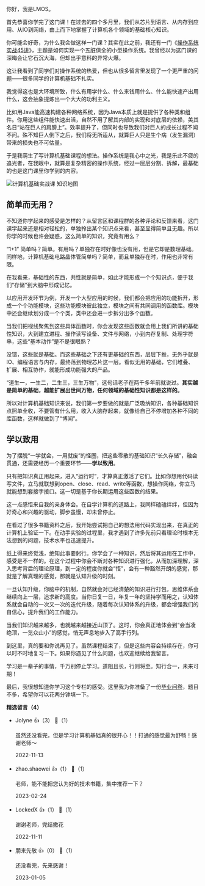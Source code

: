 你好，我是LMOS。

首先恭喜你学完了这门课！在过去的四个多月里，我们从芯片到语言、从内存到应用、从IO到网络，由上而下地掌握了计算机各个领域的基础核心知识。

你可能会好奇，为什么我会做这样一门课？其实在此之前，我还有一门《[操作系统实战45讲](https://time.geekbang.org/column/intro/100078401)》，主题是如何实现一个五脏俱全的小型操作系统。我曾经以为这门课的深晦会让它石沉大海，但却出乎意料的异常火爆。

这让我看到了同学们对操作系统的热爱，但也从很多留言里发现了一个更严重的问题——很多同学的计算机基础不扎实。

我觉得这也是大环境所致，什么有用学什么、什么来钱用什么、什么能快速产出用什么，这会抽象提炼出一个大大的功利主义。

比如用Java能高速构建各种网络系统，因为Java本质上就是提供了各种类和组件。你用这些组件能快速出活，自然不用了解其内部的实现和对底层的依赖，美其名日“站在巨人的肩膀上”。效率提升了，但同时也导致我们对巨人的成长过程不闻不问。殊不知巨人倒下之后，我们将无所适从，就算巨人只是生个病（发生漏洞）带来的损失也不可估量。

于是我萌生了写计算机基础课程的想法。操作系统是我心中之光，我是乐此不疲的追光者，在我眼中，就算是复杂精密的操作系统，经过一层层分割、拆解，最基础的也是这门课里你学到的内容。

![](https://static001.geekbang.org/resource/image/d5/d2/d5e2521fd2a878ab7ab71c83dcbfd5d2.jpg?wh=3900x2814 "计算机基础实战课 知识地图")

## 简单而无用？

不知道你学起来的感受是怎样的？从留言区和课程群的各种评论和反馈来看，这门课学起来还是相对轻松的，单独拎出某个知识点来看，甚至显得简单且无趣。所以你学的时候也许会疑惑，这么简单的知识，究竟有用么？

“1+1” 简单吗？简单。有用吗？单独存在时好像也没有用，但是它却是数理基础。同样地，计算机基础电路晶体管简单吗？简单，而且单独存在时，作用也非常有限。

在我看来，基础性的东西，共性就是简单，如此才能形成一个个知识点，便于我们“存储”到大脑中形成记忆。

以应用开发环节为例，开发一个大型应用的时候，我们都会把应用的功能拆开，形成一个个功能模块，这些功能模块彼此独立，模块之间有共同调用的函数库。模块中还会继续划分成一个个类，类中还会进一步拆分出多个函数。

当我们把视线聚焦到这些具体函数时，你会发现这些函数就会用上我们所讲的基础性知识，大到建立进程、操作读写设备、文件与网络，小到内存复制、处理字符串，这些“基本动作”是不是很眼熟？

没错，这些就是基础。而这些基础之下还有更基础的东西，层层下推，无外乎就是IO、编程语言与内存，最终落到物理芯片这一层。看似无用的基础，它们堆叠、扩展、相互协作，就能形成功能强大的产品。

“道生一，一生二，二生三，三生万物”，这句话老子在两千多年前就说过。**其实越是简单的基础，越能扩展出世间万物，任何领域的基础性知识都是这样的。**

所以对计算机基础知识来说，我们第一步要做的就是广泛吸纳知识，各种基础知识点照单全收，不要管有什么用，收入大脑存起来，就像给自己不停增加各种不同的库函数，这样就做到了“博闻”。

## 学以致用

为了摆脱“一学就会，一用就废”的怪圈，把这些零散的基础知识“长久存储”，融会贯通，还需要经历一个重要环节——**学以致用**。

只有把知识真正用起来，进入“运行时”，才算真正激活了它们。比如你想用代码读写文件，立马就联想到open、close、read、write等函数，想操作网络，你立马就能想到套接字接口。这一切是基于你长期运用这些函数的结果。

这一点感悟来自我的亲身体会。在自学计算机的道路上，我同样磕磕绊绊，但因为好奇心和兴趣的驱动，脚步虽慢，却未曾停止。

在看过了很多书籍资料之后，我开始尝试把自己的想法用代码实现出来，在真正的计算机上验证一下。在动手实验的过程里，我才遇到了许多先前只看理论时根本无法想到的问题，技术水平也迅速提升。

纸上得来终觉浅，绝知此事要躬行。你学会了一种知识，然后将其运用在工作中，感受是不一样的。在这个过程中你会不断对各种知识进行强化，从而加深理解，深入思考背后的理论原理，到一定的程度你就会“悟”，会有一种豁然开朗的感觉，那就是了解真理的感觉，那就是认知升级的时刻。

一旦认知升级，你脑中的机制，自然就会对已经清楚的知识进行打包，思维体系会继续向上一层，追求新的高度。当你日复一日，年复一年的坚持学而用之，认知体系就会自动的一次又一次的迭代升级，随着每次认知体系的升级，都会增强我们的自信心，提升我们的工作能力。

当我们知识越来越多，也就越来越接近山顶了。这时，你会真正地体会到“会当凌绝顶，一览众山小”的感觉，悄无声息地步入了高手行列。

到这里，真的要和你说再见了。虽然课程结束了，但是这些内容会持续存在，你可以时不时地复习一下。如果你遇见了什么问题，也欢迎继续给我留言。

学习是一辈子的事情，千万别停止学习。道阻且长，行则将至。知行合一，未来可期！

最后，我很想知道你学习这个专栏的感受。这里我为你准备了一份[毕业问卷](https://jinshuju.net/f/jvGCBg)，题目不多，希望你可以花两分钟填一下。
<div><strong>精选留言（4）</strong></div><ul>
<li><span>Jolyne</span> 👍（3） 💬（1）<p>虽然还没看完，但是学习计算机基础真的很开心！！打通的感觉最为舒畅！感谢老师～</p>2022-11-13</li><br/><li><span>zhao.shaowei</span> 👍（1） 💬（1）<p>老师，能不能把您认为好的技术书籍，集中推荐一下？</p>2023-02-24</li><br/><li><span>LockedX</span> 👍（1） 💬（1）<p>谢谢老师，完结撒花</p>2022-11-11</li><br/><li><span>朋来先敬</span> 👍（0） 💬（1）<p>还没看完，先来感谢！</p>2023-01-05</li><br/>
</ul>